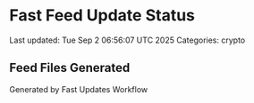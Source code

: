 # Fast Feed Update Status
Last updated: Tue Sep  2 06:56:07 UTC 2025
Categories: crypto

## Feed Files Generated

Generated by Fast Updates Workflow
